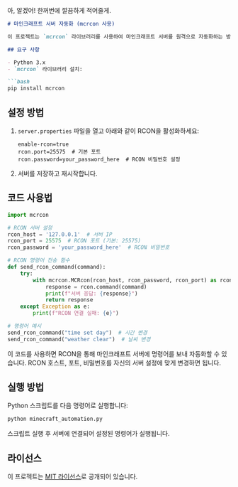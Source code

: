 아, 알겠어! 한꺼번에 깔끔하게 적어줄게.

```markdown
# 마인크래프트 서버 자동화 (mcrcon 사용)

이 프로젝트는 `mcrcon` 라이브러리를 사용하여 마인크래프트 서버를 원격으로 자동화하는 방법을 설명합니다. RCON을 통해 서버에 명령어를 전송할 수 있습니다.

## 요구 사항

- Python 3.x
- `mcrcon` 라이브러리 설치:

```bash
pip install mcrcon
```

## 설정 방법

1. `server.properties` 파일을 열고 아래와 같이 RCON을 활성화하세요:

   ```
   enable-rcon=true
   rcon.port=25575  # 기본 포트
   rcon.password=your_password_here  # RCON 비밀번호 설정
   ```

2. 서버를 저장하고 재시작합니다.

## 코드 사용법

```python
import mcrcon

# RCON 서버 설정
rcon_host = '127.0.0.1'  # 서버 IP
rcon_port = 25575  # RCON 포트 (기본: 25575)
rcon_password = 'your_password_here'  # RCON 비밀번호

# RCON 명령어 전송 함수
def send_rcon_command(command):
    try:
        with mcrcon.MCRcon(rcon_host, rcon_password, rcon_port) as rcon:
            response = rcon.command(command)
            print(f"서버 응답: {response}")
            return response
    except Exception as e:
        print(f"RCON 연결 실패: {e}")

# 명령어 예시
send_rcon_command("time set day")  # 시간 변경
send_rcon_command("weather clear")  # 날씨 변경
```

이 코드를 사용하면 RCON을 통해 마인크래프트 서버에 명령어를 보내 자동화할 수 있습니다. RCON 호스트, 포트, 비밀번호를 자신의 서버 설정에 맞게 변경하면 됩니다.

## 실행 방법

Python 스크립트를 다음 명령어로 실행합니다:

```bash
python minecraft_automation.py
```

스크립트 실행 후 서버에 연결되어 설정된 명령어가 실행됩니다.

## 라이선스

이 프로젝트는 [MIT 라이선스](LICENSE)로 공개되어 있습니다.
```
